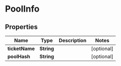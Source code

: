 

# PoolInfo


## Properties

| Name | Type | Description | Notes |
|------------ | ------------- | ------------- | -------------|
|**ticketName** | **String** |  |  [optional] |
|**poolHash** | **String** |  |  [optional] |



